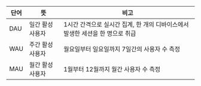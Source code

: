 | 단어 | 뜻 | 비고 |
| --- | --- | --- |
| DAU | 일간 활성 사용자 | 1시간 간격으로 실시간 집계, 한 개의 디바이스에서 발생한 세션을 한 명으로 취급 | 
| WAU | 주간 활성 사용자 | 월요일부터 일요일까지 7일간의 사용자 수 측정 |
| MAU | 월간 활성 사용자 | 1월부터 12월까지 월간 사용자 수 측정 |


